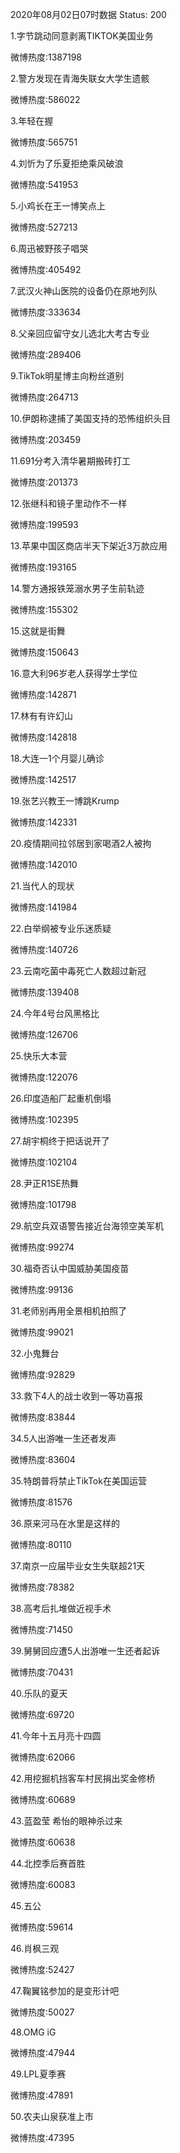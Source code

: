 2020年08月02日07时数据
Status: 200

1.字节跳动同意剥离TIKTOK美国业务

微博热度:1387198

2.警方发现在青海失联女大学生遗骸

微博热度:586022

3.年轻在握

微博热度:565751

4.刘忻为了乐夏拒绝乘风破浪

微博热度:541953

5.小鸡长在王一博笑点上

微博热度:527213

6.周迅被野孩子唱哭

微博热度:405492

7.武汉火神山医院的设备仍在原地列队

微博热度:333634

8.父亲回应留守女儿选北大考古专业

微博热度:289406

9.TikTok明星博主向粉丝道别

微博热度:264713

10.伊朗称逮捕了美国支持的恐怖组织头目

微博热度:203459

11.691分考入清华暑期搬砖打工

微博热度:201373

12.张继科和镜子里动作不一样

微博热度:199593

13.苹果中国区商店半天下架近3万款应用

微博热度:193165

14.警方通报铁笼溺水男子生前轨迹

微博热度:155302

15.这就是街舞

微博热度:150643

16.意大利96岁老人获得学士学位

微博热度:142871

17.林有有许幻山

微博热度:142818

18.大连一1个月婴儿确诊

微博热度:142517

19.张艺兴教王一博跳Krump

微博热度:142331

20.疫情期间拉邻居到家喝酒2人被拘

微博热度:142010

21.当代人的现状

微博热度:141984

22.白举纲被专业乐迷质疑

微博热度:140726

23.云南吃菌中毒死亡人数超过新冠

微博热度:139408

24.今年4号台风黑格比

微博热度:126706

25.快乐大本营

微博热度:122076

26.印度造船厂起重机倒塌

微博热度:102395

27.胡宇桐终于把话说开了

微博热度:102104

28.尹正R1SE热舞

微博热度:101798

29.航空兵双语警告接近台海领空美军机

微博热度:99274

30.福奇否认中国威胁美国疫苗

微博热度:99136

31.老师别再用全景相机拍照了

微博热度:99021

32.小鬼舞台

微博热度:92829

33.救下4人的战士收到一等功喜报

微博热度:83844

34.5人出游唯一生还者发声

微博热度:83604

35.特朗普将禁止TikTok在美国运营

微博热度:81576

36.原来河马在水里是这样的

微博热度:80110

37.南京一应届毕业女生失联超21天

微博热度:78382

38.高考后扎堆做近视手术

微博热度:71450

39.舅舅回应遭5人出游唯一生还者起诉

微博热度:70431

40.乐队的夏天

微博热度:69720

41.今年十五月亮十四圆

微博热度:62066

42.用挖掘机挡客车村民捐出奖金修桥

微博热度:60689

43.蓝盈莹 希怡的眼神杀过来

微博热度:60638

44.北控季后赛首胜

微博热度:60083

45.五公

微博热度:59614

46.肖枫三观

微博热度:52427

47.鞠翼铭参加的是变形计吧

微博热度:50027

48.OMG iG

微博热度:47944

49.LPL夏季赛

微博热度:47891

50.农夫山泉获准上市

微博热度:47395

